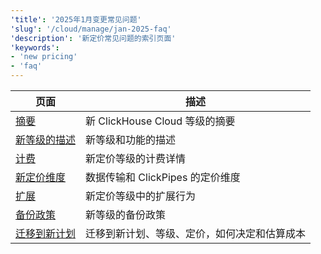 ```yaml
---
'title': '2025年1月变更常见问题'
'slug': '/cloud/manage/jan-2025-faq'
'description': '新定价常见问题的索引页面'
'keywords':
- 'new pricing'
- 'faq'
---
```


<!-- 
以下内容目录由 https://github.com/ClickHouse/clickhouse-docs/blob/main/scripts/autogenerate-table-of-contents.sh 自动生成
基于 YAML 前言字段 title, slug, description。如果您发现内容目录有误，
请直接编辑文件的前言部分。
-->
| 页面 | 描述 |
|-----|-----|
| [摘要](/docs/cloud/manage/jan-2025-faq/summary) | 新 ClickHouse Cloud 等级的摘要 |
| [新等级的描述](/docs/cloud/manage/jan-2025-faq/new-tiers) | 新等级和功能的描述 |
| [计费](/docs/cloud/manage/jan-2025-faq/billing) | 新定价等级的计费详情 |
| [新定价维度](/docs/cloud/manage/jan-2025-faq/pricing-dimensions) | 数据传输和 ClickPipes 的定价维度 |
| [扩展](/docs/cloud/manage/jan-2025-faq/scaling) | 新定价等级中的扩展行为 |
| [备份政策](/docs/cloud/manage/jan-2025-faq/backup) | 新等级的备份政策 |
| [迁移到新计划](/docs/cloud/manage/jan-2025-faq/plan-migrations) | 迁移到新计划、等级、定价，如何决定和估算成本 |
